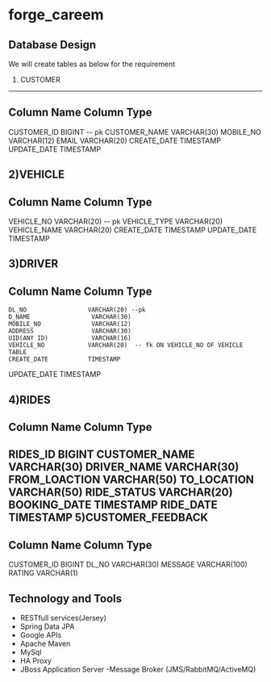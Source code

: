 # forge_careem


 Database Design
 ----------------
 
 We will create tables as below for the requirement

 1) CUSTOMER
 --------------
 Column Name            Column Type           
 --------------------------------------------
 CUSTOMER_ID            BIGINT  -- pk
 CUSTOMER_NAME          VARCHAR(30)
 MOBILE_NO              VARCHAR(12)
 EMAIL                  VARCHAR(20)
 CREATE_DATE            TIMESTAMP
 UPDATE_DATE            TIMESTAMP
 
 2)VEHICLE
 -----------
  Column Name            Column Type           
 --------------------------------------------
  VEHICLE_NO             VARCHAR(20) -- pk
  VEHICLE_TYPE           VARCHAR(20)
  VEHICLE_NAME           VARCHAR(20)
  CREATE_DATE            TIMESTAMP
  UPDATE_DATE             TIMESTAMP
  
 3)DRIVER
 -----------
   Column Name            Column Type           
 --------------------------------------------
    DL_NO                 VARCHAR(20) --pk
	D_NAME                 VARCHAR(30)
	MOBILE_NO              VARCHAR(12)
	ADDRESS                VARCHAR(30)
	UID(ANY ID)            VARCHAR(16)
	VEHICLE_NO            VARCHAR(20)  -- fk ON VEHICLE_NO OF VEHICLE TABLE
	CREATE_DATE           TIMESTAMP
   UPDATE_DATE            TIMESTAMP
	
 4)RIDES
----------
   Column Name            Column Type           
 --------------------------------------------
   RIDES_ID               BIGINT
   CUSTOMER_NAME          VARCHAR(30)
   DRIVER_NAME            VARCHAR(30)
   FROM_LOACTION          VARCHAR(50)
   TO_LOCATION            VARCHAR(50)
   RIDE_STATUS            VARCHAR(20)
   BOOKING_DATE           TIMESTAMP
   RIDE_DATE              TIMESTAMP
5)CUSTOMER_FEEDBACK
---------------------
   Column Name            Column Type           
 --------------------------------------------
  CUSTOMER_ID              BIGINT
  DL_NO                    VARCHAR(30)
  MESSAGE                  VARCHAR(100)
  RATING                   VARCHAR(1)
	
 


  Technology and Tools 
  ------------------------
  
  - RESTfull services(Jersey)
  - Spring Data JPA
  - Google APIs
  - Apache Maven
  - MySql
  - HA Proxy
  - JBoss Application Server
  -Message Broker (JMS/RabbitMQ/ActiveMQ)